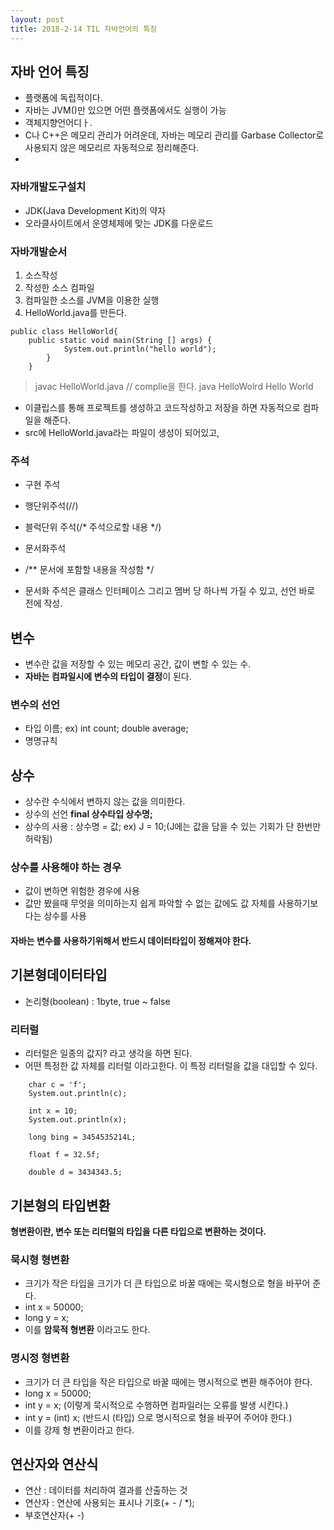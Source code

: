 ```yaml
---
layout: post
title: 2018-2-14 TIL 자바언어의 특징
---
```


## 자바 언어 특징

- 플랫폼에 독립적이다.
- 자바는 JVM()만 있으면 어떤 플랫폼에서도 실행이 가능
- 객체지향언어디ㅏ.
- C나 C++은 메모리 관리가 어려운데, 자바는 메모리 관리를 Garbase Collector로 사용되지 않은 메모리르 자동적으로 정리해준다.
-

### 자바개발도구설치
- JDK(Java Development Kit)의 약자
- 오라클사이트에서 운영체제에 맞는 JDK를 다운로드


### 자바개발순서
1. 소스작성
2. 작성한 소스 컴파일
3. 컴파일한 소스를 JVM을 이용한 실행
4. HelloWorld.java를 만든다.

```
public class HelloWorld{
	public static void main(String [] args) {
    		System.out.println("hello world");
    	}
    }
```

>javac HelloWorld.java // complie을 한다.
>java HelloWolrd
>Hello World
>
- 이클립스를 통해 프로젝트를 생성하고 코드작성하고 저장을 하면 자동적으로 컴파일을 해준다.
- src에 HelloWorld.java라는 파일이 생성이 되어있고,


### 주석
- 구현 주석
- 행단위주석(//)
- 블럭단위 주석(/* 주석으로할 내용 */)

- 문서화주석
- /** 문서에 포함할 내용을 작성함 */
- 문서화 주석은 클래스 인터페이스 그리고 멤버 당 하나씩 가질 수 있고, 선언 바로 전에 작성.

## 변수

- 변수란 값을 저장할 수 있는 메모리 공간, 값이 변할 수 있는 수.
- **자바는 컴파일시에 변수의 타입이 결정**이 된다.

### 변수의 선언
- 타입 이름; ex) int count; double average;
- 명명규칙

## 상수

- 상수란 수식에서 변하지 않는 값을 의미한다.
- 상수의 선언 **final 상수타입 상수명;**
- 상수의 사용 : 상수명 = 값; ex) J = 10;(J에는 값을 담을 수 있는 기회가 단 한번만 허락됨)

### 상수를 사용해야 하는 경우
- 값이 변하면 위험한 경우에 사용
- 값만 봤을때 무엇을 의미하는지 쉽게 파악할 수 없는 값에도 값 자체를 사용하기보다는 상수를 사용

#### 자바는 변수를 사용하기위해서 반드시 데이터타입이 정해져야 한다.

## 기본형데이터타입

- 논리형(boolean) : 1byte, true ~ false

 ### 리터럴

 - 리터럴은 일종의 값지? 라고 생각을 하면 된다.
 - 어떤 특정한 값 자체를 리터럴 이라고한다. 이 특정 리터럴을 값을 대입할 수 있다.

```
	char c = 'f';
	System.out.println(c);

	int x = 10;
	System.out.println(x);

	long bing = 3454535214L;

	float f = 32.5f;

	double d = 3434343.5;
```

## 기본형의 타입변환

**형변환이란, 변수 또는 리터럴의 타입을 다른 타입으로 변환하는 것이다.**


### 묵시형 형변환
- 크기가 작은 타입을 크기가 더 큰 타입으로 바꿀 때에는 묵시형으로 형을 바꾸어 준다.
- int x = 50000;
- long y = x;
- 이를 **암묵적 형변환** 이라고도 한다.


### 명시정 형변환
- 크기가 더 큰 타입을 작은 타입으로 바꿀 때에는 명시적으로 변환 해주어야 한다.
- long x = 50000;
- int y = x; (이렇게 묵시적으로 수행하면 컴파일러는 오류를 발생 시킨다.)
- int y = (int) x; (반드시 (타입) 으로 명시적으로 형을 바꾸어 주어야 한다.)
- 이를 강제 형 변환이라고 한다.

## 연산자와 연산식
- 연산 : 데이터를 처리하여 결과를 산출하는 것
- 연산자 : 연산에 사용되는 표시나 기호(+ - / *);
- 부호연산자(+ -)
